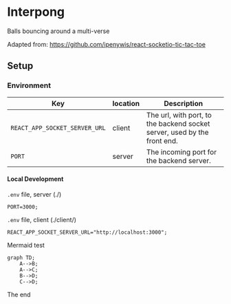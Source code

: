 # Interpong

Balls bouncing around a multi-verse

Adapted from: https://github.com/ipenywis/react-socketio-tic-tac-toe


## Setup

### Environment
| Key | location | Description |
| - | - | - |
| `REACT_APP_SOCKET_SERVER_URL` | client | The url, with port, to the backend socket server, used by the front end. |
| `PORT` | server | The incoming port for the backend server. |

#### Local Development
`.env` file, server (./)
```
PORT=3000;
```

`.env` file, client (./client/)
```
REACT_APP_SOCKET_SERVER_URL="http://localhost:3000";
```


Mermaid test
```mermaid
graph TD;
    A-->B;
    A-->C;
    B-->D;
    C-->D;
```

The end